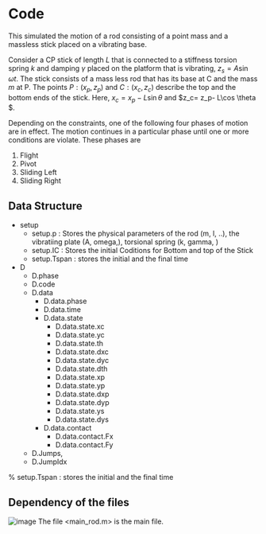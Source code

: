   
# Code #
This simulated the motion of a  rod consisting of a point mass
and a massless stick placed on a vibrating base. 

Consider a CP stick of length $L$ that is connected to a stiffness torsion spring $k$ and damping $\gamma$ placed on the platform that is vibrating, $z_s= A \sin \omega t$. 
The stick consists of a mass less rod that has its base at C and the mass $m$ at P. The points $P:(x_p,z_p)$ and $C: (x_c, z_c)$ describe the top and the bottom ends of the stick.  Here, $x_c= x_p- L\sin \theta$  and $z_c= z_p- L\cos \theta $. 

Depending on the constraints, one of the following four phases of motion are in effect. The motion continues in a particular phase until one or more conditions are violate. These phases  are

1. Flight
2. Pivot
3. Sliding Left
4. Sliding Right

## Data Structure 

* setup
    * setup.p  : Stores the  physical parameters  of the rod (m, l, ..),  the vibratiing plate (A, omega,), torsional spring (k, gamma, )
    * setup.IC : Stores the initial Coditions for Bottom and top  of the Stick 
    * setup.Tspan   : stores the  initial and the final time 
* D
  * D.phase
  * D.code
  * D.data
      * D.data.phase 
      * D.data.time
      * D.data.state
        * D.data.state.xc
        * D.data.state.yc
        * D.data.state.th
        * D.data.state.dxc
        * D.data.state.dyc
        * D.data.state.dth
        * D.data.state.xp
        * D.data.state.yp
        * D.data.state.dxp
        * D.data.state.dyp
        * D.data.state.ys
        * D.data.state.dys
      * D.data.contact
        * D.data.contact.Fx 
        * D.data.contact.Fy
  *  D.Jumps,
  *  D.JumpIdx



 
% setup.Tspan   : stores the  initial and the final time 
## Dependency of  the files 
![image](https://github.com/toshankarghosh/toothpicks/assets/34761306/458c2d3d-808b-4464-9c26-5b885eb433af)
The  file <main_rod.m> is the main file.  

